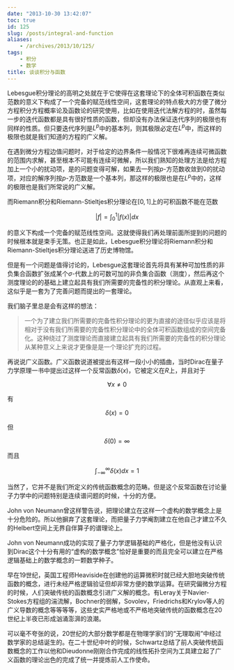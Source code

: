 ```yaml
---
date: "2013-10-30 13:42:07"
toc: true
id: 125
slug: /posts/integral-and-function
aliases:
    - /archives/2013/10/125/
tags:
    - 积分
    - 数学
title: 谈谈积分与函数
---
```


Lebesgue积分理论的高明之处就在于它使得在这套理论下的全体可积函数在类似范数的意义下构成了一个完备的赋范线性空间，这套理论的特点极大的方便了微分方程积分方程概率论及函数论的研究使用，比如在使用迭代法解方程的时，虽然每一步的迭代函数都是具有很好性质的函数，但却没有办法保证迭代序列的极限也有同样的性质。但只要迭代序列是$L^{p}$中的基本列，则其极限必定在$L^{p}$中，而这样的极限也就是我们知道的方程的广义解。

<!-- more -->

在遇到微分方程边值问题时，对于给定的边界条件一般情况下很难再连续可微函数的范围内求解，甚至根本不可能有连续可微解，所以我们熟知的处理方法是给方程加上一个小的扰动项，是的问题变得可解，如果去一列按$p$-方范数收敛到0的扰动项，对应的解序列按$p$-方范数是一个基本列，那这样的极限也是在$L^{p}$中的，这样的极限也是我们所常说的广义解。

而Riemann积分和Riemann-Stieltjes积分理论在$[0,1]$上的可积函数不能在范数

$$
\begin{equation}
|f|=\int_{0}^{1}|f(x)|dx
\end{equation}
$$

的意义下构成一个完备的赋范线性空间。这就使得我们再处理前面所提到的问题的时候根本就是束手无策。也正是如此，Lebesgue积分理论将Riemann积分和Riemann-Stieltjes积分理论送进了历史博物馆。

但是有一个问题是值得讨论的，Lebesgue这套理论首先将具有某种可加性质的非负集合函数扩张成某个$\sigma$-代数上的可数可加的非负集合函数（测度），然后再这个测度理论的的基础上建立起具有我们所需要的完备性的积分理论。从直观上来看，这似乎是一套为了完善问题而提出的一套理论。

我们脑子里总是会有这样的想法：

> 一个为了建立我们所需要的完备性积分理论的更为直接的途径似乎应该是将相对于没有我们所需要的完备性积分理论中的全体可积函数组成的空间完备化。这种绕过了测度理论而直接建立起具有我们所需要的完备性的积分理论从某种意义上来说才更像是是一个理论扩充的过程。

再说说广义函数。广义函数说道被提出有这样一段小小的插曲，当时Dirac在量子力学原理一书中提出过这样一个反常函数$\delta(x)$，它被定义在$R$上，并且对于

$$
\begin{equation}
\forall x \neq 0
\end{equation}
$$

有

$$
\begin{equation}
\delta(x) = 0
\end{equation}
$$

但

$$
\begin{equation}
\delta(0)=\infty
\end{equation}
$$

而且

$$
\begin{equation}
\int_{-\infty}^{\infty}\delta(x)dx=1
\end{equation}
$$

当然了，它并不是我们所定义的传统函数概念的范畴。但是这个反常函数在讨论量子力学中的问题特别是连续谱问题的时候，十分的方便。

John von Neumann曾这样警告说，把理论建立在这样一个虚构的数学概念上是十分危险的。所以他摒弃了这套理论，而把量子力学阉割建立在他自己才建立不久的Helbert空间上无界自伴算子的谱理论上。

John von Neumann成功的实现了量子力学逻辑基础的严格化，但是他没有认识到Dirac这个十分有用的“虚构的数学概念”恰好是重要的而且完全可以建立在严格逻辑基础上的数学概念的一颗数学种子。

早在19世纪，英国工程师Heaviside在创建他的运算微积时就已经大胆地突破传统函数的概念，进行未经严格逻辑验证但却非常方便的数学运算。在研究偏微分方程的时候，人们突破传统的函数概念引进广义解的概念。有Leray关于Navier-Stokes方程组的湍流解，Bochner的弱解，Sovolev，Friedrichs和Krylov等人的广义导数的概念等等等等，这些史实严格地或不严格地突破传统的函数概念在20世纪上半夜已形成汹涌澎湃的浪潮。

可以毫不夸张的说，20世纪的大部分数学都是在物理学家们的“无理取闹”中经过数学家的总结诞生的。在二十世纪中叶的时候，Schwartz总结了前人突破传统函数概念的工作以他和Dieudonne刚刚合作完成的线性拓扑空间为工具建立起了广义函数的理论出色的完成了统一并提炼前人工作使命。
